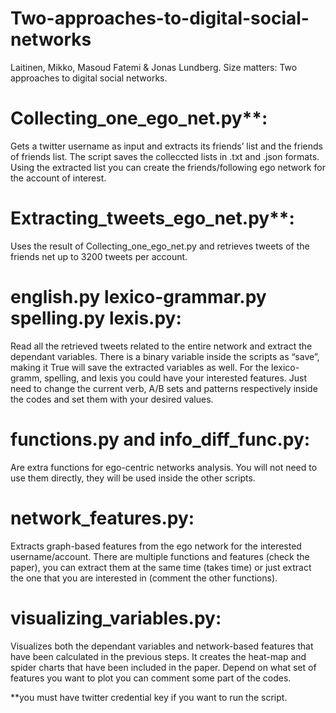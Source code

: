 # Two-approaches-to-digital-social-networks
Laitinen, Mikko, Masoud Fatemi & Jonas Lundberg. Size matters: Two approaches to digital social networks.


# Collecting_one_ego_net.py**:
Gets a twitter username as input and extracts its friends’ list and the friends of friends list. The script saves the colleccted lists in .txt and .json formats. Using the extracted list you can create the friends/following ego network for the account of interest. 


# Extracting_tweets_ego_net.py**:
Uses the result of Collecting_one_ego_net.py and retrieves tweets of the friends net up to 3200 tweets per account. 


# english.py lexico-grammar.py spelling.py lexis.py:
Read all the retrieved tweets related to the entire network and extract the dependant variables. There is a binary variable inside the scripts as “save”, making it True will save the extracted variables as well. For the lexico-gramm, spelling, and lexis you could have your interested features. Just need to change the current verb, A/B sets and patterns respectively inside the codes and set them with your desired values.


# functions.py and info_diff_func.py:
Are extra functions for ego-centric networks analysis. You will not need to use them directly, they will be used inside the other scripts.

# network_features.py:
Extracts graph-based features from the ego network for the interested username/account. There are multiple functions and features (check the paper), you can extract them at the same time (takes time) or just extract the one that you are interested in (comment the other functions). 

# visualizing_variables.py:
Visualizes both the dependant variables and network-based features that have been calculated in the previous steps. It creates the heat-map and spider charts that have been included in the paper. Depend on what set of features you want to plot you can comment some part of the codes.

**you must have twitter credential key if you want to run the script.
